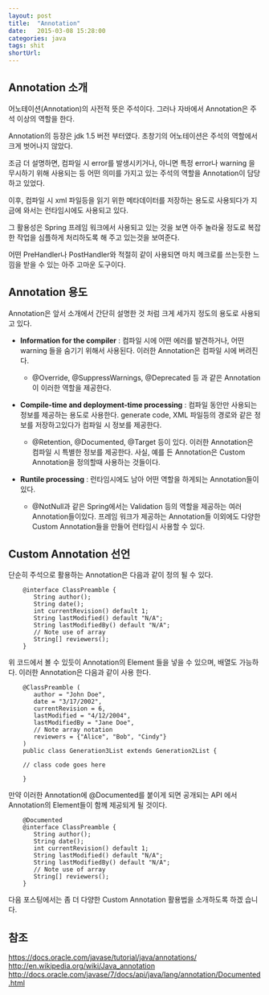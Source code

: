 ```yaml
---
layout: post
title:  "Annotation"
date:   2015-03-08 15:28:00
categories: java
tags: shit
shortUrl: 
---
```


Annotation 소개
---------------- 

 어노테이션(Annotation)의 사전적 뜻은 주석이다. 그러나 자바에서 Annotation은 주석 이상의 역할을 한다.

Annotation의 등장은 jdk 1.5 버전 부터였다. 초창기의 어노테이션은 주석의 역할에서 크게 벗어나지 않았다.

조금 더 설명하면, 컴파일 시 error를 발생시키거나, 아니면 특정 error나 warning 을 무시하기 위해 사용되는 등 어떤 의미를 가지고 있는 주석의 역할을 Annotation이 담당하고 있었다.

이후, 컴파일 시  xml 파일등을 읽기 위한 메타데이터를 저장하는 용도로 사용되다가 지금에 와서는 런타임시에도 사용되고 있다.

그 활용성은 Spring 프레임 워크에서 사용되고 있는 것을 보면 아주 놀라울 정도로 복잡한 작업을 심플하게 처리하도록 해 주고 있는것을 보여준다.

어떤 PreHandler나 PostHandler와 적절히 같이 사용되면 마치 메크로를 쓰는듯한 느낌을 받을 수 있는 아주 고마운 도구이다.





Annotation 용도
---------------- 

Annotation은 앞서 소개에서 간단히 설명한 것 처럼 크게 세가지 정도의 용도로 사용되고 있다.

* __Information for the compiler__ : 컴파일 시에 어떤 에러를 발견하거나, 어떤 warning 들을 숨기기 위해서 사용된다. 이러한 Annotation은 컴파일 시에 버려진다.
	* @Override, @SuppressWarnings, @Deprecated 등 과 같은 Annotation이 이러한 역할을 제공한다.
	
* __Compile-time and deployment-time processing__ : 컴파일 동안만 사용되는 정보를 제공하는 용도로 사용한다. generate code, XML 파일등의 경로와 같은 정보를 저장하고있다가 컴파일 시 정보를 제공한다.
	* @Retention, @Documented, @Target 등이 있다. 이러한 Annotation은 컴파일 시 특별한 정보를 제공한다. 사실, 예를 든 Annotation은 Custom Annotation을 정의할때 사용하는 것들이다.

* __Runtile processing__ : 런타임시에도 남아 어떤 역할을 하게되는 Annotation들이 있다. 
	* @NotNull과 같은 Spring에서는 Validation 등의 역할을 제공하는 여러 Annotation들이있다. 프레임 워크가 제공하는 Annotation들 이외에도 다양한 Custom Annotation들을 만들어 런타임시 사용할 수 있다.

	
Custom Annotation 선언
---------------- 

단순히 주석으로 활용하는 Annotation은 다음과 같이 정의 될 수 있다.

		@interface ClassPreamble {
		   String author();
		   String date();
		   int currentRevision() default 1;
		   String lastModified() default "N/A";
		   String lastModifiedBy() default "N/A";
		   // Note use of array
		   String[] reviewers();
		}

위 코드에서 볼 수 있듯이 Annotation의 Element 들을 넣을 수 있으며, 배열도 가능하다. 이러한 Annotation은 다음과 같이 사용 한다.

		@ClassPreamble (
		   author = "John Doe",
		   date = "3/17/2002",
		   currentRevision = 6,
		   lastModified = "4/12/2004",
		   lastModifiedBy = "Jane Doe",
		   // Note array notation
		   reviewers = {"Alice", "Bob", "Cindy"}
		)
		public class Generation3List extends Generation2List {

		// class code goes here

		}

만약 이러한 Annotation에 @Documented를 붙이게 되면 공개되는 API 에서 Annotation의 Element들이 함께 제공되게 될 것이다.


		@Documented
		@interface ClassPreamble {
		   String author();
		   String date();
		   int currentRevision() default 1;
		   String lastModified() default "N/A";
		   String lastModifiedBy() default "N/A";
		   // Note use of array
		   String[] reviewers();
		}
		
다음 포스팅에서는 좀 더 다양한 Custom Annotation 활용법을 소개하도록 하겠 습니다.

참조
---------------- 
https://docs.oracle.com/javase/tutorial/java/annotations/
http://en.wikipedia.org/wiki/Java_annotation
http://docs.oracle.com/javase/7/docs/api/java/lang/annotation/Documented.html

